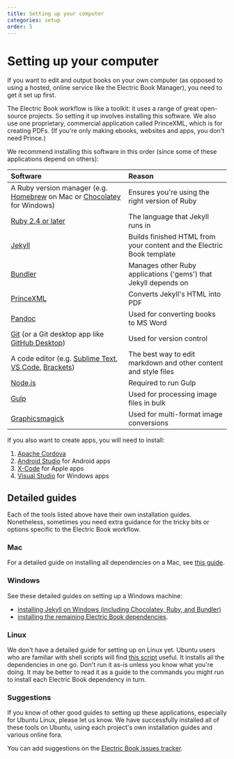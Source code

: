 ```yaml
---
title: Setting up your computer
categories: setup
order: 5
---
```


# Setting up your computer

If you want to edit and output books on your own computer \(as opposed to using a hosted, online service like the Electric Book Manager\), you need to get it set up first.

The Electric Book workflow is like a toolkit: it uses a range of great open-source projects. So setting it up involves installing this software. We also use one proprietary, commercial application called PrinceXML, which is for creating PDFs. \(If you're only making ebooks, websites and apps, you don't need Prince.\)

We recommend installing this software in this order \(since some of these applications depend on others\):

| Software | Reason |
| :--- | :--- |
| A Ruby version manager \(e.g. [Homebrew](https://brew.sh/) on Mac or [Chocolatey](https://chocolatey.org/) for Windows\) | Ensures you're using the right version of Ruby |
| [Ruby 2.4 or later](https://www.ruby-lang.org/en/) | The language that Jekyll runs in |
| [Jekyll](https://jekyllrb.com/) | Builds finished HTML from your content and the Electric Book template |
| [Bundler](https://bundler.io/) | Manages other Ruby applications \('gems'\) that Jekyll depends on |
| [PrinceXML](https://www.princexml.com/) | Converts Jekyll's HTML into PDF |
| [Pandoc](https://pandoc.org/) | Used for converting books to MS Word |
| [Git](https://git-scm.com/) \(or a Git desktop app like [GitHub Desktop](https://desktop.github.com/)\) | Used for version control |
| A code editor \(e.g. [Sublime Text](https://www.sublimetext.com/), [VS Code](https://code.visualstudio.com/), [Brackets](http://brackets.io/)\) | The best way to edit markdown and other content and style files |
| [Node.js](https://nodejs.org/en/) | Required to run Gulp |
| [Gulp](https://gulpjs.com/) | Used for processing image files in bulk |
| [Graphicsmagick](http://www.graphicsmagick.org/) | Used for multi-format image conversions |

If you also want to create apps, you will need to install:

1. [Apache Cordova](https://cordova.apache.org/)
2. [Android Studio](https://developer.android.com/studio/) for Android apps
3. [X-Code](https://developer.apple.com/xcode/) for Apple apps
4. [Visual Studio](https://visualstudio.microsoft.com/) for Windows apps

## Detailed guides

Each of the tools listed above have their own installation guides. Nonetheless, sometimes you need extra guidance for the tricky bits or options specific to the Electric Book workflow.

### Mac

For a detailed guide on installing all dependencies on a Mac, see [this guide](https://gist.github.com/arthurattwell/88be57cc2f660e35ebade4d098d67e4b).

### Windows

See these detailed guides on setting up a Windows machine:

* [installing Jekyll on Windows \(including Chocolatey, Ruby, and Bundler\)](https://gist.github.com/arthurattwell/281a5e1888ffd89b08b4861a2e3c1b35)
* [installing the remaining Electric Book dependencies](https://gist.github.com/arthurattwell/0ada06e8398e4180cd985d1cb91309ad).

### Linux

We don't have a detailed guide for setting up on Linux yet. Ubuntu users who are familiar with shell scripts will find [this script](https://gist.github.com/arthurattwell/2684d50c286f3b005ea84eb61954458f) useful. It installs all the dependencies in one go. Don't run it as-is unless you know what you're doing. It may be better to read it as a guide to the commands you might run to install each Electric Book dependency in turn.

### Suggestions

If you know of other good guides to setting up these applications, especially for Ubuntu Linux, please let us know. We have successfully installed all of these tools on Ubuntu, using each project's own installation guides and various online fora.

You can add suggestions on the [Electric Book issues tracker](https://github.com/electricbookworks/electric-book/issues/).

